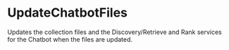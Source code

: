 # UpdateChatbotFiles
Updates the collection files and the Discovery/Retrieve and Rank services for the Chatbot when the files are updated.
